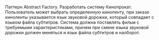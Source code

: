 Паттерн Abstract Factory. Разработать систему Кинопрокат. Пользователь может
 выбрать определенную киноленту, при заказе киноленты указывается язык 
звуковой дорожки, который совпадает с языком файла субтитров. Система 
должна поставлять фильм с требуемыми характеристиками, причем при смене 
языка звуковой дорожки должен меняться и язык файла субтитров и наоборот.